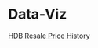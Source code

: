# Data-Viz

[HDB Resale Price History](https://public.tableau.com/app/profile/ng.chee.yuan/viz/ResaleFlatPriceHistory/Dashboard1?publish=yes)
